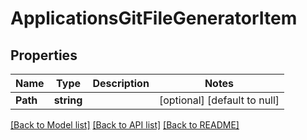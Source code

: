 # ApplicationsGitFileGeneratorItem

## Properties
Name | Type | Description | Notes
------------ | ------------- | ------------- | -------------
**Path** | **string** |  | [optional] [default to null]

[[Back to Model list]](../README.md#documentation-for-models) [[Back to API list]](../README.md#documentation-for-api-endpoints) [[Back to README]](../README.md)

